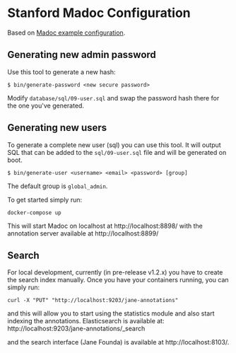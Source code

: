 # Stanford Madoc Configuration
Based on [Madoc example configuration](https://github.com/digirati-co-uk/madoc-example-config). 

## Generating new admin password
Use this tool to generate a new hash:
```
$ bin/generate-password <new secure password>
```

Modify `database/sql/09-user.sql` and swap the password hash there for the one you've generated. 

## Generating new users
To generate a complete new user (sql) you can use this tool. It will output SQL that can be added to the `sql/09-user.sql` file and will be generated on boot.
```
$ bin/generate-user <username> <email> <password> [group]
```
The default group is `global_admin`.

To get started simply run:
```
docker-compose up
```

This will start Madoc on localhost at http://localhost:8898/ with the annotation server available at http://localhost:8899/

## Search
For local development, currently (in pre-release v1.2.x) you have to create the search index manually. Once you have your containers running, you can simply run:
```
curl -X "PUT" "http://localhost:9203/jane-annotations"
```

and this will allow you to start using the statistics module and also start indexing the annotations. Elasticsearch is available at: http://localhost:9203/jane-annotations/_search

and the search interface (Jane Founda) is available at http://localhost:8103/.
